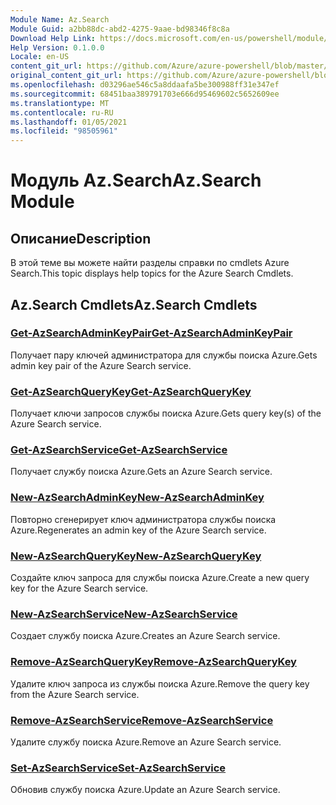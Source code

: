 ```yaml
---
Module Name: Az.Search
Module Guid: a2bb88dc-abd2-4275-9aae-bd98346f8c8a
Download Help Link: https://docs.microsoft.com/en-us/powershell/module/az.search
Help Version: 0.1.0.0
Locale: en-US
content_git_url: https://github.com/Azure/azure-powershell/blob/master/src/Search/Search/help/Az.Search.md
original_content_git_url: https://github.com/Azure/azure-powershell/blob/master/src/Search/Search/help/Az.Search.md
ms.openlocfilehash: d03296ae546c5a8ddaafa5be300988ff31e347ef
ms.sourcegitcommit: 68451baa389791703e666d95469602c5652609ee
ms.translationtype: MT
ms.contentlocale: ru-RU
ms.lasthandoff: 01/05/2021
ms.locfileid: "98505961"
---
```

# <span data-ttu-id="c66e3-101">Модуль Az.Search</span><span class="sxs-lookup"><span data-stu-id="c66e3-101">Az.Search Module</span></span>
## <span data-ttu-id="c66e3-102">Описание</span><span class="sxs-lookup"><span data-stu-id="c66e3-102">Description</span></span>
<span data-ttu-id="c66e3-103">В этой теме вы можете найти разделы справки по cmdlets Azure Search.</span><span class="sxs-lookup"><span data-stu-id="c66e3-103">This topic displays help topics for the Azure Search Cmdlets.</span></span>

## <span data-ttu-id="c66e3-104">Az.Search Cmdlets</span><span class="sxs-lookup"><span data-stu-id="c66e3-104">Az.Search Cmdlets</span></span>
### [<span data-ttu-id="c66e3-105">Get-AzSearchAdminKeyPair</span><span class="sxs-lookup"><span data-stu-id="c66e3-105">Get-AzSearchAdminKeyPair</span></span>](Get-AzSearchAdminKeyPair.md)
<span data-ttu-id="c66e3-106">Получает пару ключей администратора для службы поиска Azure.</span><span class="sxs-lookup"><span data-stu-id="c66e3-106">Gets admin key pair of the Azure Search service.</span></span>

### [<span data-ttu-id="c66e3-107">Get-AzSearchQueryKey</span><span class="sxs-lookup"><span data-stu-id="c66e3-107">Get-AzSearchQueryKey</span></span>](Get-AzSearchQueryKey.md)
<span data-ttu-id="c66e3-108">Получает ключи запросов службы поиска Azure.</span><span class="sxs-lookup"><span data-stu-id="c66e3-108">Gets query key(s) of the Azure Search service.</span></span>

### [<span data-ttu-id="c66e3-109">Get-AzSearchService</span><span class="sxs-lookup"><span data-stu-id="c66e3-109">Get-AzSearchService</span></span>](Get-AzSearchService.md)
<span data-ttu-id="c66e3-110">Получает службу поиска Azure.</span><span class="sxs-lookup"><span data-stu-id="c66e3-110">Gets an Azure Search service.</span></span>

### [<span data-ttu-id="c66e3-111">New-AzSearchAdminKey</span><span class="sxs-lookup"><span data-stu-id="c66e3-111">New-AzSearchAdminKey</span></span>](New-AzSearchAdminKey.md)
<span data-ttu-id="c66e3-112">Повторно сгенерирует ключ администратора службы поиска Azure.</span><span class="sxs-lookup"><span data-stu-id="c66e3-112">Regenerates an admin key of the Azure Search service.</span></span>

### [<span data-ttu-id="c66e3-113">New-AzSearchQueryKey</span><span class="sxs-lookup"><span data-stu-id="c66e3-113">New-AzSearchQueryKey</span></span>](New-AzSearchQueryKey.md)
<span data-ttu-id="c66e3-114">Создайте ключ запроса для службы поиска Azure.</span><span class="sxs-lookup"><span data-stu-id="c66e3-114">Create a new query key for the Azure Search service.</span></span>

### [<span data-ttu-id="c66e3-115">New-AzSearchService</span><span class="sxs-lookup"><span data-stu-id="c66e3-115">New-AzSearchService</span></span>](New-AzSearchService.md)
<span data-ttu-id="c66e3-116">Создает службу поиска Azure.</span><span class="sxs-lookup"><span data-stu-id="c66e3-116">Creates an Azure Search service.</span></span>

### [<span data-ttu-id="c66e3-117">Remove-AzSearchQueryKey</span><span class="sxs-lookup"><span data-stu-id="c66e3-117">Remove-AzSearchQueryKey</span></span>](Remove-AzSearchQueryKey.md)
<span data-ttu-id="c66e3-118">Удалите ключ запроса из службы поиска Azure.</span><span class="sxs-lookup"><span data-stu-id="c66e3-118">Remove the query key from the Azure Search service.</span></span>

### [<span data-ttu-id="c66e3-119">Remove-AzSearchService</span><span class="sxs-lookup"><span data-stu-id="c66e3-119">Remove-AzSearchService</span></span>](Remove-AzSearchService.md)
<span data-ttu-id="c66e3-120">Удалите службу поиска Azure.</span><span class="sxs-lookup"><span data-stu-id="c66e3-120">Remove an Azure Search service.</span></span>

### [<span data-ttu-id="c66e3-121">Set-AzSearchService</span><span class="sxs-lookup"><span data-stu-id="c66e3-121">Set-AzSearchService</span></span>](Set-AzSearchService.md)
<span data-ttu-id="c66e3-122">Обновив службу поиска Azure.</span><span class="sxs-lookup"><span data-stu-id="c66e3-122">Update an Azure Search service.</span></span>

